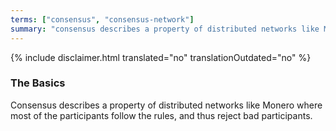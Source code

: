 ```yaml
---
terms: ["consensus", "consensus-network"]
summary: "consensus describes a property of distributed networks like Monero where most of the participants follow the rules, and thus reject bad participants"
---
```


{% include disclaimer.html translated="no" translationOutdated="no" %}

### The Basics

Consensus describes a property of distributed networks like Monero where most of the participants follow the rules, and thus reject bad participants.
